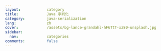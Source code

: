 ```yaml
---
layout:            category
title:             Java 序列化
category:          java-serialization
lang:              zh
cover:             /assets/bg-lance-grandahl-hF6TtT-xz80-unsplash.jpg
sidebar:
  nav:             categories
comments:          false
---
```

